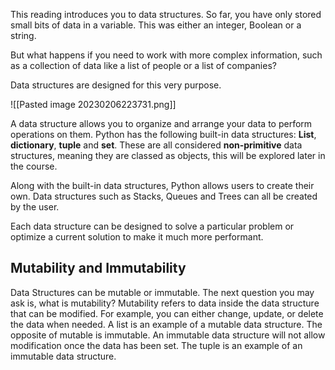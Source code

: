 This reading introduces you to data structures. So far, you have only stored small bits of data in a variable. This was either an integer, Boolean or a string.

But what happens if you need to work with more complex information, such as a collection of data like a list of people or a list of companies?

Data structures are designed for this very purpose.

![[Pasted image 20230206223731.png]]


A data structure allows you to organize and arrange your data to perform operations on them. Python has the following built-in data structures: **List**, **dictionary**, **tuple** and **set**. These are all considered **non-primitive** data structures, meaning they are classed as objects, this will be explored later in the course.

Along with the built-in data structures, Python allows users to create their own. Data structures such as Stacks, Queues and Trees can all be created by the user.

Each data structure can be designed to solve a particular problem or optimize a current solution to make it much more performant.

## Mutability and Immutability

Data Structures can be mutable or immutable. The next question you may ask is, what is mutability? Mutability refers to data inside the data structure that can be modified. For example, you can either change, update, or delete the data when needed. A list is an example of a mutable data structure. The opposite of mutable is immutable. An immutable data structure will not allow modification once the data has been set. The tuple is an example of an immutable data structure.